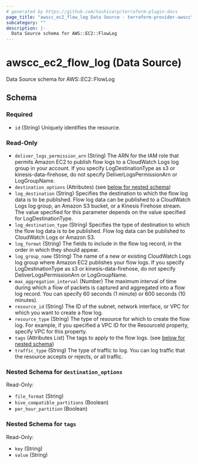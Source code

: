 ```yaml
---
# generated by https://github.com/hashicorp/terraform-plugin-docs
page_title: "awscc_ec2_flow_log Data Source - terraform-provider-awscc"
subcategory: ""
description: |-
  Data Source schema for AWS::EC2::FlowLog
---
```


# awscc_ec2_flow_log (Data Source)

Data Source schema for AWS::EC2::FlowLog



<!-- schema generated by tfplugindocs -->
## Schema

### Required

- `id` (String) Uniquely identifies the resource.

### Read-Only

- `deliver_logs_permission_arn` (String) The ARN for the IAM role that permits Amazon EC2 to publish flow logs to a CloudWatch Logs log group in your account. If you specify LogDestinationType as s3 or kinesis-data-firehose, do not specify DeliverLogsPermissionArn or LogGroupName.
- `destination_options` (Attributes) (see [below for nested schema](#nestedatt--destination_options))
- `log_destination` (String) Specifies the destination to which the flow log data is to be published. Flow log data can be published to a CloudWatch Logs log group, an Amazon S3 bucket, or a Kinesis Firehose stream. The value specified for this parameter depends on the value specified for LogDestinationType.
- `log_destination_type` (String) Specifies the type of destination to which the flow log data is to be published. Flow log data can be published to CloudWatch Logs or Amazon S3.
- `log_format` (String) The fields to include in the flow log record, in the order in which they should appear.
- `log_group_name` (String) The name of a new or existing CloudWatch Logs log group where Amazon EC2 publishes your flow logs. If you specify LogDestinationType as s3 or kinesis-data-firehose, do not specify DeliverLogsPermissionArn or LogGroupName.
- `max_aggregation_interval` (Number) The maximum interval of time during which a flow of packets is captured and aggregated into a flow log record. You can specify 60 seconds (1 minute) or 600 seconds (10 minutes).
- `resource_id` (String) The ID of the subnet, network interface, or VPC for which you want to create a flow log.
- `resource_type` (String) The type of resource for which to create the flow log. For example, if you specified a VPC ID for the ResourceId property, specify VPC for this property.
- `tags` (Attributes List) The tags to apply to the flow logs. (see [below for nested schema](#nestedatt--tags))
- `traffic_type` (String) The type of traffic to log. You can log traffic that the resource accepts or rejects, or all traffic.

<a id="nestedatt--destination_options"></a>
### Nested Schema for `destination_options`

Read-Only:

- `file_format` (String)
- `hive_compatible_partitions` (Boolean)
- `per_hour_partition` (Boolean)


<a id="nestedatt--tags"></a>
### Nested Schema for `tags`

Read-Only:

- `key` (String)
- `value` (String)


